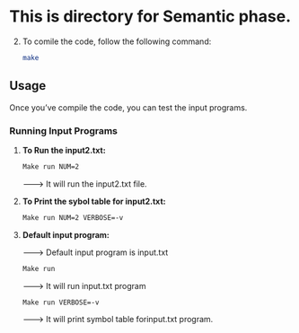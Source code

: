 # This is directory for Semantic phase.

2. To comile the code, follow the following command:
    ```bash
    make
    ```

## Usage

Once you’ve compile the code, you can test the input programs.

### Running Input Programs

1. **To Run the input2.txt:** 

    ```bash
    Make run NUM=2
    ```
    ---> It will run the input2.txt file.
2. **To Print the sybol table for input2.txt:**

    ```bash
    Make run NUM=2 VERBOSE=-v
    ```
3. **Default input program:**

   ---> Default input program is input.txt
    ```bash
    Make run
    ```
   ---> It will run input.txt program

    ```bash
    Make run VERBOSE=-v
    ```
   ---> It will print symbol table forinput.txt program.

